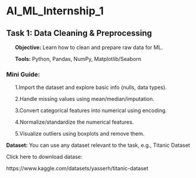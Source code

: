 <h1>AI_ML_Internship_1</h1>

<h2>Task 1: Data Cleaning & Preprocessing</h2>
 <ul><b>Objective:</b> Learn how to clean and prepare raw data for ML.</ul>
 <ul><b>Tools:</b> Python, Pandas, NumPy, Matplotlib/Seaborn</ul>

 
 <h3>Mini Guide:</h3>
 <ul>1.Import the dataset and explore basic info (nulls, data types).</ul>
 <ul>2.Handle missing values using mean/median/imputation.</ul>
 <ul>3.Convert categorical features into numerical using encoding.</ul>
 <ul>4.Normalize/standardize the numerical features.</ul>
 <ul>5.Visualize outliers using boxplots and remove them.</ul>

 <p><b>Dataset:</b> You can use any dataset relevant to the task, e.g., Titanic Dataset</p>
  
<p>Click here to download datase:</p> https://www.kaggle.com/datasets/yasserh/titanic-dataset
